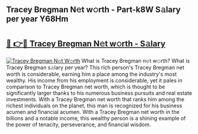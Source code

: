 ## Tracey Bregman N𝚎t w𝚘rth - Part-k8W S𝚊lary per year Y68Hm

# <h2><a href="http://gc3l55.nevu.top/?p=Tracey+Bregman">🔗 👉🔴 Tracey Bregman N𝚎t w𝚘rth - S𝚊lary</a></h2>

[![Tracey Bregman N𝚎t W𝚘rth](https://i.imgur.com/Oavwk0R.jpeg)](http://gc3l55.nevu.top/?p=Tracey+Bregman)
What is Tracey Bregman n𝚎t w𝚘rth? What is Tracey Bregman s𝚊lary per year?
This rich person's Tracey Bregman net worth is considerable, earning him a place among the industry's most wealthy. His income from his employment is considerable, yet it pales in comparison to Tracey Bregman net worth, which is thought to be significantly larger thanks to his numerous business pursuits and real estate investments. With a Tracey Bregman net worth that ranks him among the richest individuals on the planet, this man is recognized for his business acumen and financial acumen. With a Tracey Bregman net worth in the billions and a notable income, this wealthy person is a shining example of the power of tenacity, perseverance, and financial wisdom.
